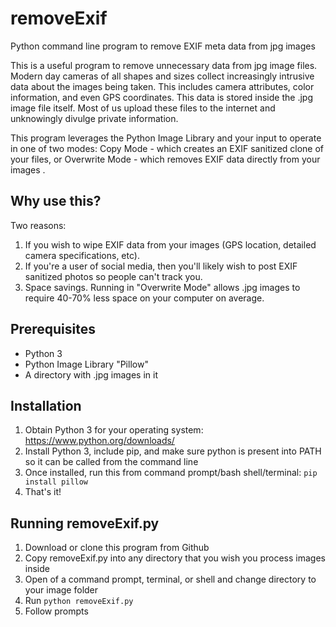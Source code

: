 # removeExif
Python command line program to remove EXIF meta data from jpg images

This is a useful program to remove unnecessary  data from jpg image files. Modern day cameras of all shapes and sizes collect increasingly intrusive data about the images being taken. This includes camera attributes, color information, and even GPS coordinates. This data is stored inside the .jpg image file itself. Most of us upload these files to the internet and unknowingly divulge private information.

This program leverages the Python Image Library and your input to operate in one of two modes: Copy Mode - which creates an EXIF sanitized clone of your files, or Overwrite Mode - which removes EXIF data directly from your images .

## Why use this?
Two reasons:
1) If you wish to wipe EXIF data from your images (GPS location, detailed camera specifications, etc).
3) If you're a user of social media, then you'll likely wish to post EXIF sanitized photos so people can't track you.
2) Space savings. Running in "Overwrite Mode" allows .jpg images to require 40-70% less space on your computer on average.

## Prerequisites
* Python 3
* Python Image Library "Pillow"
* A directory with .jpg images in it

## Installation
1) Obtain Python 3 for your operating system: https://www.python.org/downloads/
2) Install Python 3, include pip, and make sure python is present into PATH so it can be called from the command line
3) Once installed, run this from command prompt/bash shell/terminal: `pip install pillow`
4) That's it!

## Running removeExif.py
1) Download or clone this program from Github
2) Copy removeExif.py into any directory that you wish you process images inside
3) Open of a command prompt, terminal, or shell and change directory to your image folder 
3) Run `python removeExif.py`
4) Follow prompts
